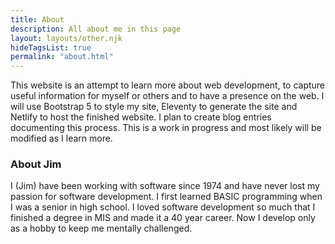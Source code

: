 ```yaml
---
title: About
description: All about me in this page
layout: layouts/other.njk
hideTagsList: true
permalink: "about.html"
---
```




This website is an attempt to learn more about web development, to capture useful information for myself or others and to have a presence on the web.  I will use Bootstrap 5 to style my site, Eleventy to generate the site and Netlify to host the finished website.  I plan to create blog entries documenting this process.  This is a work in progress and most likely will be modified as I learn more.

### About Jim
I (Jim) have been working with software since 1974 and have never lost my  passion for software development.  I first learned BASIC programming when I was a senior in high school.  I loved software development so much that I finished a degree in MIS and made it a 40 year career.  Now I develop only as a hobby to keep me mentally challenged. 
